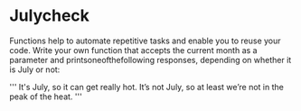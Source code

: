 # Julycheck

Functions help to automate repetitive tasks and enable you to reuse your code. 
Write your own function that accepts the current month as a parameter and printsoneofthefollowing responses,
depending on whether it is July or not:

'''
It's July, so it can get really hot.
It’s not July, so at least we’re not in the peak of the heat.
'''
